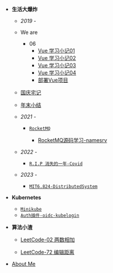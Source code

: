 
- **生活大爆炸**

  - *2019 -*
  - We are
    <!-- - 05
      - [5月小札](/insane/2019/5月小札.md) -->
    - 06
      <!-- - [6月小札](/insane/2019/6月小札.md) -->
      - [Vue 学习小记01](/insane/2019/Vue学习小记01.md)
      - [Vue 学习小记02](/insane/2019/Vue学习小记02.md)
      - [Vue 学习小记03](/insane/2019/Vue学习小记03.md)
      - [Vue 学习小记04](/insane/2019/Vue学习小记04.md)
      - [部署Vue项目](/insane/2019/部署Vue项目.md) 
  - [国庆宅记](/insane/2019/国庆宅记.md)
  - [年末小结](/insane/2019/年末小结.md)


  - *2021 -*
    - [`RocketMQ`](/insane/2021/RocketMQ.md)
      
      - [RocketMQ源码学习-namesrv](/insane/2021/RocketMQ源码学习-namesrv.md)
      
  - *2022 -*
    - [`R.I.P 消失的一年-Covid`](/)

  - *2023 -*
    - [`MIT6.824-DistributedSystem`](/insane/2023/MIT6.824.md)
      
- **Kubernetes**
  - [`Minikube`](/insane/k8s/Minikube实战.md)
  - [`Auth插件-oidc-kubelogin`](/insane/k8s/Kubelogin-oidc.md)

- **算法小渣**
  
  - [LeetCode-02 两数相加](/insane/algorithm/LeetCode-02两数相加.md)
  
  - [LeetCode-72 编辑距离](/insane/algorithm/最小编辑距离.md)
  
- [About Me](README.md)


